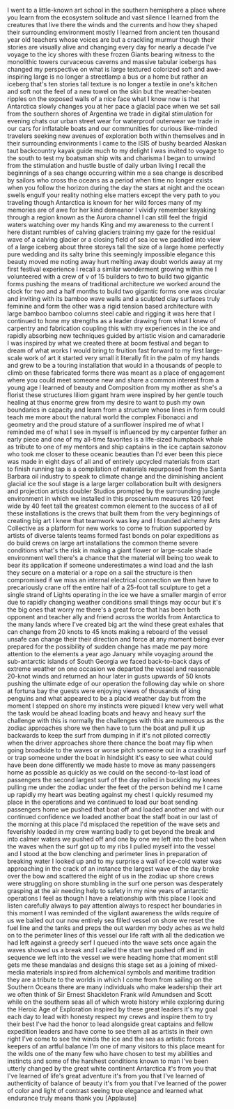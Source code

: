 
I went to a little-known art school in
the southern hemisphere a place where
you learn from the ecosystem solitude
and vast silence I learned from the
creatures that live there the winds and
the currents and how they shaped their
surrounding environment mostly I learned
from ancient ten thousand year old
teachers whose voices are but a
crackling murmur though their stories
are visually alive and changing every
day for nearly a decade
I&#39;ve voyage to the icy shores with these
frozen Giants bearing witness to the
monolithic towers curvaceous caverns and
massive tabular icebergs has changed my
perspective on what is large textured
colorized soft and awe-inspiring large
is no longer a streetlamp a bus or a
home but rather an iceberg that&#39;s ten
stories tall texture is no longer a
textile in one&#39;s kitchen and soft not
the feel of a new towel on the skin but
the weather-beaten ripples on the
exposed walls of a nice face what I know
now is that Antarctica slowly changes
you at her pace a glacial pace when we
set sail from the southern shores of
Argentina we trade in digital
stimulation for evening chats our urban
street wear for waterproof outerwear we
trade in our cars for inflatable boats
and our communities for curious
like-minded travelers seeking new
avenues of exploration both within
themselves and in their surrounding
environments I came to the ISIS of bushy
bearded Alaskan taut backcountry kayak
guide much to my delight I was invited
to voyage to the south to test my
boatsman ship wits and charisma I began
to unwind from the stimulation and
hustle bustle of daily urban living I
recall the beginnings of a sea change
occurring within me a sea change is
described by sailors who cross the
oceans as a period when time no longer
exists when you follow the horizon
during the day
the stars at night and the ocean swells
engulf your reality nothing else matters
except the very path to you traveling
though Antarctica is known for her wild
forces many of my memories are of awe
for her kind demeanor I vividly remember
kayaking through a region known as the
Aurora channel I can still feel the
frigid waters watching over my hands
King and my awareness to the current I
here distant rumbles of calving glaciers
training my gaze for the residual wave
of a calving glacier or a closing field
of sea ice we paddled into view of a
large iceberg about three storeys tall
the size of a large home perfectly pure
wedding and its salty brine this
seemingly impossible elegance this
beauty moved me noting away hurt melting
away doubt worlds away at my first
festival experience I recall a similar
wonderment growing within me I
volunteered with a crew of v of 15
builders to two to build two gigantic
forms pushing the means of traditional
architecture we worked around the clock
for two and a half months to build two
gigantic forms one was circular and
inviting with its bamboo wave walls and
a sculpted clay surfaces truly feminine
and form the other was a rigid tension
based architecture with large bamboo
bamboo columns steel cable and rigging
it was here that I continued to hone my
strengths as a leader drawing from what
I knew of carpentry and fabrication
coupling this with my experiences in the
ice and rapidly absorbing new techniques
guided by artistic vision and
camaraderie I was inspired by what we
created there at boom festival and began
to dream of what works I would bring to
fruition fast forward to my first
large-scale work of art it started very
small it literally fit in the palm of my
hands and grew to be a touring
installation that would in a
thousands of people to climb on these
fabricated forms there was meant as a
place of engagement where you could meet
someone new and share a common interest
from a young age I learned of beauty and
Composition from my mother as she&#39;s a
florist these structures liliom gigant
hram were inspired by her gentle touch
healing at thus enorme grew from my
desire to want to push my own boundaries
in capacity and learn from a structure
whose lines in form could teach me more
about the natural world the complex
Fibonacci and geometry and the proud
stature of a sunflower inspired me of
what I reminded me of what I see in
myself is influenced by my carpenter
father an early piece and one of my
all-time favorites is a life-sized
humpback whale as tribute to one of my
mentors and ship captains in the ice
captain sazonov who took me closer to
these oceanic beauties than I&#39;d ever
been this piece was made in eight days
of all and of entirely upcycled
materials from start to finish running
tap is a compilation of materials
repurposed from the Santa Barbara oil
industry to speak to climate change and
the diminishing ancient glacial ice the
soul stage is a large larger
collaboration built with designers and
projection artists doubler Studios
prompted by the surrounding jungle
environment in which we installed in
this proscenium measures 120 feet wide
by 40 feet tall the greatest common
element to the success of all of these
installations is the crews that built
them from the very beginnings of
creating big art I knew that teamwork
was key and I founded alchemy Arts
Collective as a platform for new works
to come to fruition supported by artists
of diverse talents teams formed fast
bonds on polar expeditions as do build
crews on large art installations the
common theme severe conditions what&#39;s
the risk in making a giant flower or
large-scale shade environment well
there&#39;s a chance that the material will
being too weak to bear its application
if someone underestimates a wind load
and the lash they secure on a material
or a rope on a sail the structure is
then compromised if we miss an internal
electrical connection we then have to
precariously crane off the entire half
of a 25-foot tall sculpture to get a
single strand of Lights operating in the
ice we have a smaller margin of error
due to rapidly changing weather
conditions small things may occur but
it&#39;s the big ones that worry me there&#39;s
a great force that has been both
opponent and teacher ally and friend
across the worlds from Antarctica to the
many lands where I&#39;ve created big art
the wind these great exhales that can
change from 20 knots to 45 knots making
a reboard of the vessel unsafe can
change their their direction and force
at any moment being ever prepared for
the possibility of sudden change has
made me pay more attention to the
elements a year ago January while
voyaging around the sub-antarctic
islands of South Georgia we faced
back-to-back days of extreme weather on
one occasion we departed the vessel and
reasonable 20-knot winds and returned an
hour later in gusts upwards of 50 knots
pushing the ultimate edge of our
operation the following day while on
shore at fortuna bay the guests were
enjoying views of thousands of king
penguins and what appeared to be a
placid weather day but from the moment I
stepped on shore my instincts were
piqued I knew very well what the task
would be ahead
loading boats and heavy and heavy surf
the challenge with this is normally the
challenges with this are numerous as the
zodiac approaches shore we then have to
turn the boat and pull it up backwards
to keep the surf from dumping in if it&#39;s
not piloted correctly when the driver
approaches shore there
chance the boat may flip when going
broadside to the waves or worse pitch
someone out in a crashing surf or trap
someone under the boat in hindsight it&#39;s
easy to see what could have been done
differently
we made haste to move as many passengers
home as possible as quickly as we could
on the second-to-last load of passengers
the second largest surf of the day
rolled in buckling my knees pulling me
under the zodiac under the feet of the
person behind me
I came up rapidly my heart was beating
against my chest I quickly resumed my
place in the operations and we continued
to load our boat sending passengers home
we pushed that boat off and loaded
another and with our continued
confidence we loaded another boat the
staff boat in our last of the morning at
this place I&#39;d misplaced the repetition
of the wave sets and feverishly loaded
in my crew wanting badly to get beyond
the break and into calmer waters we
pushed off and one by one we left into
the boat when the waves when the surf
got up to my ribs
I pulled myself into the vessel and I
stood at the bow clenching and perimeter
lines in preparation of breaking water I
looked up and to my surprise a wall of
ice-cold water was approaching in the
crack of an instance the largest wave of
the day broke over the bow and scattered
the eight of us in the zodiac up shore
crews were struggling on shore stumbling
in the surf one person was desperately
grasping at the air needing help to
safety in my nine years of antarctic
operations I feel as though I have a
relationship with this place I look and
listen carefully always to pay attention
always to respect her boundaries in this
moment I was reminded of the vigilant
awareness the wilds require of us we
bailed out our now entirely sea filled
vessel on shore
we reset the fuel line and the tanks and
preps the out warden my body aches as we
held on to the perimeter lines of this
vessel our life raft with all the
dedication we had left against a greedy
serf I queued into the wave sets once
again the waves showed us a break and I
called the start we pushed off and in
sequence we left into the vessel we were
heading home that moment still gets me
these mandalas and designs this stage
set as a joining of mixed-media
materials
inspired from alchemical symbols and
maritime tradition they are a tribute to
the worlds in which I come from from
sailing on the Southern Oceans there are
many individuals who make leadership
their art we often think of Sir Ernest
Shackleton Frank wild Amundsen and Scott
while on the southern seas all of which
wrote history while exploring during the
Heroic Age of Exploration inspired by
these great leaders it&#39;s my goal each
day to lead with honesty respect my
crews and inspire them to try their best
I&#39;ve had the honor to lead alongside
great captains and fellow expedition
leaders and have come to see them all as
artists in their own right I&#39;ve come to
see the winds the ice and the sea as
artistic forces keepers of an artful
balance I&#39;m one of many visitors to this
place meant for the wilds one of the
many few who have chosen to test my
abilities and instincts and some of the
harshest conditions known to man I&#39;ve
been utterly changed by the great white
continent Antarctica it&#39;s from you that
I&#39;ve learned of life&#39;s great adventure
it&#39;s from you
that I&#39;ve learned of authenticity of
balance of beauty it&#39;s from you that
I&#39;ve learned of the power of color and
light of contrast seeing true elegance
and learned what endurance truly means
thank you
[Applause]

